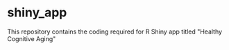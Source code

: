 # shiny_app
This repository contains the coding required for R Shiny app titled "Healthy Cognitive Aging"
